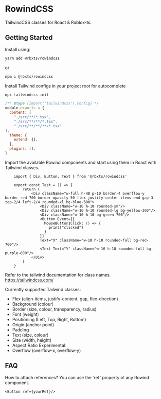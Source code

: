 # RowindCSS
TailwindCSS classes for Roact & Roblox-ts.

## Getting Started
Install using:
```bash
yarn add @rbxts/rowindcss
```
or
```bash
npm i @rbxts/rowindcss
```

Install Tailwind configs in your project root for autocomplete
```bash
npx tailwindcss init
```

```js
/** @type {import('tailwindcss').Config} */
module.exports = {
  content: [
    "./src/**/*.tsx",
    "./src/**/**/*.tsx",
    "./src/**/**/**/*.tsx"
],
  theme: {
    extend: {},
  },
  plugins: [],
}
```

Import the available Rowind components and start using them in Roact with Tailwind classes.
```tsx
    import { Div, Button, Text } from '@rbxts/rowindcss'

    export const Test = () => {
        return (
            <Div className="w-full h-48 p-10 border-4 overflow-y border-red-700 border-opacity-50 flex justify-center items-end gap-3 top-2/4 left-2/4 rounded-xl bg-blue-500">
                <Div className="w-10 h-10 rounded-sm"/>
                <Div className="w-10 h-10 rounded-lg bg-yellow-300"/>
                <Div className="w-10 h-10 bg-green-700"/>
                <Button Event={{
                  MouseButton1Click: () => {
                    print("clicked")
                  }
                }}
                Text="X" className="w-10 h-10 rounded-full bg-red-700"/>
                <Text Text="Y" className="w-10 h-10 rounded-full bg-purple-800"/>
            </Div>
        )
    }
```

Refer to the tailwind documentation for class names.
https://tailwindcss.com/

Currently supported Tailwind classes:
- Flex (align-items, justify-content, gap, flex-direction)
- Background (colour)
- Border (size, colour, transparency, radius)
- Font (weight)
- Positioning (Left, Top, Right, Bottom)
- Origin (anchor point)
- Padding
- Text (size, colour)
- Size (width, height)
- Aspect Ratio
Experimental:
- Overflow (overflow-x, overflow-y)

## FAQ
How to attach references?
You can use the 'ref' property of any Rowind component.
```
<Button ref={yourRef}/>
```